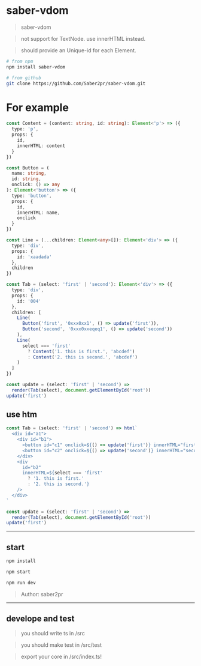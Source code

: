 # saber-vdom

> saber-vdom

> not support for TextNode. use innerHTML instead.

> should provide an Unique-id for each Element.

```bash
# from npm
npm install saber-vdom

# from github
git clone https://github.com/Saber2pr/saber-vdom.git
```

# For example

```ts
const Content = (content: string, id: string): Element<'p'> => ({
  type: 'p',
  props: {
    id,
    innerHTML: content
  }
})

const Button = (
  name: string,
  id: string,
  onclick: () => any
): Element<'button'> => ({
  type: 'button',
  props: {
    id,
    innerHTML: name,
    onclick
  }
})

const Line = (...children: Element<any>[]): Element<'div'> => ({
  type: 'div',
  props: {
    id: 'xaadada'
  },
  children
})

const Tab = (select: 'first' | 'second'): Element<'div'> => ({
  type: 'div',
  props: {
    id: '004'
  },
  children: [
    Line(
      Button('first', '0xxx0xx1', () => update('first')),
      Button('second', '0xxx0xxeqeq1', () => update('second'))
    ),
    Line(
      select === 'first'
        ? Content('1. this is first.', 'abcdef')
        : Content('2. this is second.', 'abcdef')
    )
  ]
})

const update = (select: 'first' | 'second') =>
  render(Tab(select), document.getElementById('root'))
update('first')
```

## use htm

```ts
const Tab = (select: 'first' | 'second') => html`
  <div id="a1">
    <div id="b1">
      <button id="c1" onclick=${() => update('first')} innerHTML="first" />
      <button id="c2" onclick=${() => update('second')} innerHTML="second" />
    </div>
    <div
      id="b2"
      innerHTML=${select === 'first'
        ? '1. this is first.'
        : '2. this is second.'}
    />
  </div>
`

const update = (select: 'first' | 'second') =>
  render(Tab(select), document.getElementById('root'))
update('first')
```

---

## start

```bash
npm install
```

```bash
npm start

npm run dev

```

> Author: saber2pr

---

## develope and test

> you should write ts in /src

> you should make test in /src/test

> export your core in /src/index.ts!
